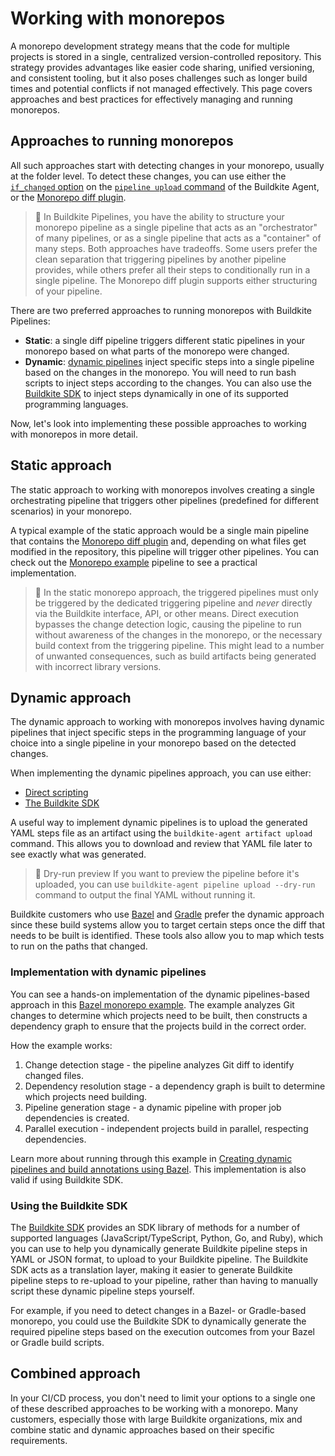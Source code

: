 # Working with monorepos

A monorepo development strategy means that the code for multiple projects is stored in a single, centralized version-controlled repository. This strategy provides advantages like easier code sharing, unified versioning, and consistent tooling, but it also poses challenges such as longer build times and potential conflicts if not managed effectively. This page covers approaches and best practices for effectively managing and running monorepos.

## Approaches to running monorepos

All such approaches start with detecting changes in your monorepo, usually at the folder level. To detect these changes, you can use either the [`if_changed` option](/docs/agent/v3/cli-pipeline#apply-if-changed) on the [`pipeline upload` command](/docs/agent/v3/cli-pipeline) of the Buildkite Agent, or the [Monorepo diff plugin](https://buildkite.com/resources/plugins/buildkite-plugins/monorepo-diff-buildkite-plugin/).

> 📘
> In Buildkite Pipelines, you have the ability to structure your monorepo pipeline as a single pipeline that acts as an "orchestrator" of many pipelines, or as a single pipeline that acts as a "container" of many steps. Both approaches have tradeoffs. Some users prefer the clean separation that triggering pipelines by another pipeline provides, while others prefer all their steps to conditionally run in a single pipeline. The Monorepo diff plugin supports either structuring of your pipeline.

There are two preferred approaches to running monorepos with Buildkite Pipelines:

- **Static**: a single diff pipeline triggers different static pipelines in your monorepo based on what parts of the monorepo were changed.
- **Dynamic**: [dynamic pipelines](/docs/pipelines/configure/dynamic-pipelines) inject specific steps into a single pipeline based on the changes in the monorepo. You will need to run bash scripts to inject steps according to the changes. You can also use the [Buildkite SDK](/docs/pipelines/configure/dynamic-pipelines/sdk) to inject steps dynamically in one of its supported programming languages.

Now, let's look into implementing these possible approaches to working with monorepos in more detail.

## Static approach

The static approach to working with monorepos involves creating a single orchestrating pipeline that triggers other pipelines (predefined for different scenarios) in your monorepo.

A typical example of the static approach would be a single main pipeline that contains the [Monorepo diff plugin](https://buildkite.com/resources/plugins/buildkite-plugins/monorepo-diff-buildkite-plugin/) and, depending on what files get modified in the repository, this pipeline will trigger other pipelines. You can check out the [Monorepo example](https://buildkite.com/resources/examples/buildkite/monorepo-example/) pipeline to see a practical implementation.

> 🚧
> In the static monorepo approach, the triggered pipelines must only be triggered by the dedicated triggering pipeline and _never_ directly via the Buildkite interface, API, or other means. Direct execution bypasses the change detection logic, causing the pipeline to run without awareness of the changes in the monorepo, or the necessary build context from the triggering pipeline. This might lead to a number of unwanted consequences, such as build artifacts being generated with incorrect library versions.

## Dynamic approach

The dynamic approach to working with monorepos involves having dynamic pipelines that inject specific steps in the programming language of your choice into a single pipeline in your monorepo based on the detected changes.

When implementing the dynamic pipelines approach, you can use either:

- [Direct scripting](/docs/pipelines/configure/dynamic-pipelines)
- [The Buildkite SDK](/docs/pipelines/configure/dynamic-pipelines/sdk)

A useful way to implement dynamic pipelines is to upload the generated YAML steps file as an artifact using the `buildkite-agent artifact upload` command. This allows you to download and review that YAML file later to see exactly what was generated.

> 📘 Dry-run preview
> If you want to preview the pipeline before it's uploaded, you can use `buildkite-agent pipeline upload --dry-run` command to output the final YAML without running it.

Buildkite customers who use [Bazel](/docs/pipelines/tutorials/bazel) and [Gradle](https://gradle.org/) prefer the dynamic approach since these build systems allow you to target certain steps once the diff that needs to be built is identified. These tools also allow you to map which tests to run on the paths that changed.

### Implementation with dynamic pipelines

You can see a hands-on implementation of the dynamic pipelines-based approach in this [Bazel monorepo example](https://github.com/buildkite/bazel-monorepo-example). The example analyzes Git changes to determine which projects need to be built, then constructs a dependency graph to ensure that the projects build in the correct order.

How the example works:

1. Change detection stage - the pipeline analyzes Git diff to identify changed files.
1. Dependency resolution stage - a dependency graph is built to determine which projects need building.
1. Pipeline generation stage - a dynamic pipeline with proper job dependencies is created.
1. Parallel execution - independent projects build in parallel, respecting dependencies.

Learn more about running through this example in [Creating dynamic pipelines and build annotations using Bazel](/docs/pipelines/tutorials/dynamic-pipelines-and-annotations-using-bazel). This implementation is also valid if using Buildkite SDK.

### Using the Buildkite SDK

The [Buildkite SDK](/docs/pipelines/configure/dynamic-pipelines/sdk) provides an SDK library of methods for a number of supported languages (JavaScript/TypeScript, Python, Go, and Ruby), which you can use to help you dynamically generate Buildkite pipeline steps in YAML or JSON format, to upload to your Buildkite pipeline. The Buildkite SDK acts as a translation layer, making it easier to generate Buildkite pipeline steps to re-upload to your pipeline, rather than having to manually script these dynamic pipeline steps yourself.

For example, if you need to detect changes in a Bazel- or Gradle-based monorepo, you could use the Buildkite SDK to dynamically generate the required pipeline steps based on the execution outcomes from your Bazel or Gradle build scripts.

## Combined approach

In your CI/CD process, you don't need to limit your options to a single one of these described approaches to be working with a monorepo. Many customers, especially those with large Buildkite organizations, mix and combine static and dynamic approaches based on their specific requirements.
